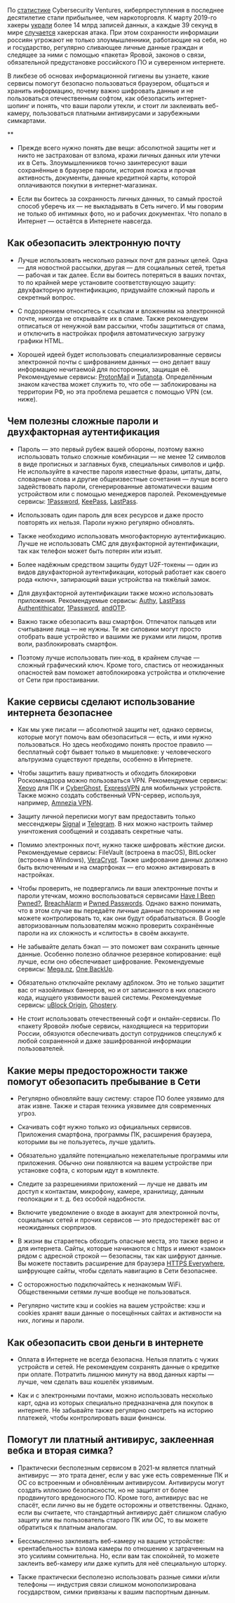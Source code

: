 По [статистике](https://cybersecurityventures.com/hackerpocalypse-cybercrime-report-2016/) Cybersecurity Ventures, киберпреступления в последнее десятилетие стали прибыльнее, чем наркоторговля. К марту 2019-го хакеры [украли](https://hostingtribunal.com/blog/hacking-statistics/#gref) более 14 млрд записей данных, а каждые 39 секунд в мире [случается](https://www.securitymagazine.com/articles/87787-hackers-attack-every-39-seconds) хакерская атака. При этом сохранности информации россиян угрожают не только злоумышленники, работающие на себя, но и государство, регулярно сливающее личные данные граждан и следящее за ними с помощью «пакета» Яровой, законов о связи, обязательной предустановке российского ПО и суверенном интернете. 

В ликбезе об основах информационной гигиены вы узнаете, какие сервисы помогут безопасно пользоваться браузером, общаться и хранить информацию, почему важно шифровать данные и не пользоваться отечественным софтом, как обезопасить интернет-шопинг и понять, что ваши пароли утекли, и стоит ли заклеивать веб-камеру, пользоваться платными антивирусами и зарубежными симкартами.

**

  * Прежде всего нужно понять две вещи: абсолютной защиты нет и никто не застрахован от взлома, кражи личных данных или утечки их в Сеть. Злоумышленников точно заинтересуют ваши сохранённые в браузере пароли, история поиска и прочая активность, документы, данные кредитной карты, которой оплачиваются покупки в интернет-магазинах. 

  * Если вы боитесь за сохранность личных данных, то самый простой способ уберечь их — не выкладывать в Сеть ничего. И мы говорим не только об интимных фото, но и рабочих документах. Что попало в Интернет — остаётся в Интернете навсегда. 

## Как обезопасить электронную почту

  * Лучше использовать несколько разных почт для разных целей. Одна — для новостной рассылки, другая — для социальных сетей, третья — рабочая и так далее. Если вы боитесь потеряться в ваших почтах, то по крайней мере установите соответствующую защиту: двухфакторную аутентификацию, придумайте сложный пароль и секретный вопрос.  

  * С подозрением относитесь к ссылкам и вложениям на электронной почте, никогда не открывайте их в спаме. Также рекомендуем отписаться от ненужной вам рассылки, чтобы защититься от спама, и отключить в настройках профиля автоматическую загрузку графики HTML.

  * Хорошей идеей будет использовать специализированные сервисы электронной почты с шифрованием данных — оно делает вашу информацию нечитаемой для посторонних, защищая её. Рекомендуемые сервисы: [ProtonMail](https://protonmail.com/ru/) и [Tutanota](https://tutanota.com/ru/). Определённым знаком качества может служить то, что обе — заблокированы на территории РФ, но эта проблема решается с помощью VPN (см. ниже). 

## Чем полезны сложные пароли и двухфакторная аутентификация

  * Пароль — это первый рубеж вашей обороны, поэтому важно использовать только сложные комбинации — не менее 12 символов в виде прописных и заглавных букв, специальных символов и цифр. Не используйте в качестве пароля известные фразы, цитаты, даты, словарные слова и другие общеизвестные сочетания — лучше всего задействовать пароли, сгенерированные автоматически вашим устройством или с помощью менеджеров паролей. Рекомендуемые сервисы: [1Password](https://1password.com/ru/), [KeePass](https://keepass.info/), [LastPass](https://www.lastpass.com/).

  * Использовать один пароль для всех ресурсов и даже просто повторять их нельзя. Пароли нужно регулярно обновлять. 

  * Также необходимо использовать многофакторную аутентификацию. Лучше не использовать СМС для двухфакторной аутентификации, так как телефон может быть потерян или изъят. 

  * Более надёжным средством защиты будут U2F-токены — один из видов двухфакторной аутентификации, который работает как своего рода «ключ», запирающий ваши устройства на тяжёлый замок. 

  * Для двухфакторной аутентификации также можно использовать приложения. Рекомендуемые сервисы: [Authy](https://authy.com/), [LastPass Authentithicator](https://lastpass.com/auth/), [1Password](https://1password.com/ru/), [andOTP](https://play.google.com/store/apps/details?id=org.shadowice.flocke.andotp&hl=ru&gl=US). 

  * Важно также обезопасить ваш смартфон. Отпечаток пальцев или считывание лица — не нужны. Те же силовики могут просто отобрать ваше устройство и вашими же руками или лицом, против воли, разблокировать смартфон. 

  * Поэтому лучше использовать пин-код, в крайнем случае — сложный графический ключ. Кроме того, спастись от неожиданных опасностей вам поможет автоблокировка устройства и отключение от Сети при простаивании. 

## Какие сервисы сделают использование интернета безопаснее

  * Как мы уже писали — абсолютной защиты нет, однако сервисы, которые могут помочь вам обезопаситься — есть, и ими нужно пользоваться. Но здесь необходимо понять простое правило — бесплатный софт бывает только в мышеловке: у человеческого альтруизма существуют пределы, особенно в Интернете. 

  * Чтобы защитить вашу приватность и обходить блокировки Роскомнадзора можно пользоваться VPN. Рекомендуемые сервисы: [Xeovo](https://xeovo.com/) для ПК и [CyberGhost](https://www.cyberghostvpn.com/en_US/mobile-vpn?media_source=inhouse_affiliates&transaction_id=102186c1f9a8375e500535986d6ffa&affiliate=1004&offer_id=1771&ad=&coupon=1y29b&conversionpoint=externalCP&channel=External+LPs&affiliate_google_clientid=%7Baffiliate_google_clientid%7D&utm_medium=affiliate&utm_source=1004&campaign=promo), [ExpressVPN](https://www.expressvpn.com/vpnmentor1) для мобильных устройств. Также можно создать собственный VPN-сервер, используя, например, [Amnezia VPN](https://ru.amnezia.org/). 

  * Защиту личной переписки могут вам предоставить только мессенджеры [Signal](https://signal.org/ru/) и [Telegram](https://desktop.telegram.org/). В них можно настроить таймер уничтожения сообщений и создавать секретные чаты. 

  * Помимо электронных почт, нужно также шифровать жёсткие диски. Рекомендуемые сервисы: FileVault (встроена в macOS), BitLocker (встроена в Windows), [VeraCrypt](https://www.veracrypt.fr/en/Home.html). Также шифрование данных должно быть включенным и на смартфонах — его можно активировать в настройках.

  * Чтобы проверить, не подвергались ли ваши электронные почты и пароли утечкам, можно воспользоваться сервисами [Have I Been Pwned?](https://haveibeenpwned.com/), [BreachAlarm](https://breachalarm.com/) и [Pwned Passwords](https://haveibeenpwned.com/Passwords). Однако важно понимать, что в этом случае вы передаёте личные данные посторонним и не можете контролировать то, как они будут обрабатываться. В Google авторизованным пользователям можно проверить сохранённые пароли на их сложность и «слитость» в своём аккаунте. 

  * Не забывайте делать бэкап — это поможет вам сохранить ценные данные. Особенно полезно облачное резервное копирование: ещё лучше, если оно обеспечивает шифрование. Рекомендуемые сервисы: [Mega.nz](https://mega.io/), [One BackUp](https://spideroak.com/one/).

  * Обязательно отключайте рекламу адблоком. Это не только защитит вас от назойливых баннеров, но и от записанного в них опасного кода, ищущего уязвимости вашей системы. Рекомендуемые сервисы: [uBlock Origin](https://chrome.google.com/webstore/detail/ublock-origin/cjpalhdlnbpafiamejdnhcphjbkeiagm?hl=ru), [Ghostery](https://chrome.google.com/webstore/detail/ghostery-%E2%80%93-privacy-ad-blo/mlomiejdfkolichcflejclcbmpeaniij). 

  * Не стоит использовать отечественный софт и онлайн-сервисы. По «пакету Яровой» любые сервисы, находящиеся на территории России, обязуются обеспечивать доступ сотрудников спецслужб к любой сохраненной и даже зашифрованной информации пользователей. 

## Какие меры предосторожности также помогут обезопасить пребывание в Сети

  * Регулярно обновляйте вашу систему: старое ПО более уязвимо для атак извне. Также и старая техника уязвимее для современных угроз. 

  * Скачивать софт нужно только из официальных сервисов. Приложения смартфона, программы ПК, расширения браузера, которыми вы не пользуетесь, лучше удалить. 

  * Обязательно удаляйте потенциально нежелательные программы или приложения. Обычно они появляются на вашем устройстве при установке софта, с которым идут в комплекте.

  * Следите за разрешениями приложений — лучше не давать им доступ к контактам, микрофону, камере, хранилищу, данным геолокации и т. д. без особой надобности.

  * Включите уведомление о входе в аккаунт для электронной почты, социальных сетей и прочих сервисов — это предостережёт вас от неожиданных сюрпризов. 

  * В жизни вы стараетесь обходить опасные места, это также верно и для интернета. Сайты, которые начинаются с https и имеют «замок» рядом с адресной строкой — безопасны, так как шифруют данные. Вы можете поставить расширение для браузера [HTTPS Everywhere](https://www.eff.org/https-everywhere), шифрующее сайты, чтобы сделать навигацию в Сети безопаснее. 

  * С осторожностью подключайтесь к незнакомым WiFi. Общественными сетями лучше вообще не пользоваться.

  * Регулярно чистите кэш и cookies на вашем устройстве: кэш и cookies хранят ваши данные о посещённых сайтах и активности на них, логины и пароли.

## Как обезопасить свои деньги в интернете 

  * Оплата в Интернете не всегда безопасна. Нельзя платить с чужих устройств и сетей. Не рекомендуем сохранять данные о кредитке при оплате. Потратить лишнюю минуту на ввод данных карты — лучше, чем сделать ваш кошелёк уязвимым. 

  * Как и с электронными почтами, можно использовать несколько карт, одна из которых специально предназначена для покупок в интернете. Не забывайте также регулярно смотреть на историю платежей, чтобы контролировать ваши финансы. 

## Помогут ли платный антивирус, заклеенная вебка и вторая симка? 

  * Практически бесполезным сервисом в 2021-м является платный антивирус — это трата денег, если у вас уже есть современные ПК и ОС со встроенным и обновлённым антивирусом. Антивирусы могут создать иллюзию безопасности, но не защитят от более продвинутого вредоносного ПО. Кроме того, антивирус вас не спасёт, если лично вы не будете осторожны и ответственны. Однако, если вы считаете, что стандартный антивирус даёт слишком слабую защиту или вы пользователь старого ПК или ОС, то вы можете обратиться к платным аналогам. 

  * Бессмысленно заклеивать веб-камеру на вашем устройстве: «рентабельность» взлома камеры по отношению к затраченным на это усилиям сомнительна. Но, если вам так спокойней, то можете заклеить веб-камеру или даже купить для неё специальную шторку. 

  * Также практически бесполезно использовать разные симки и/или телефоны — индустрия связи слишком монополизирована государством, симки привязаны к вашим паспортным данным.
